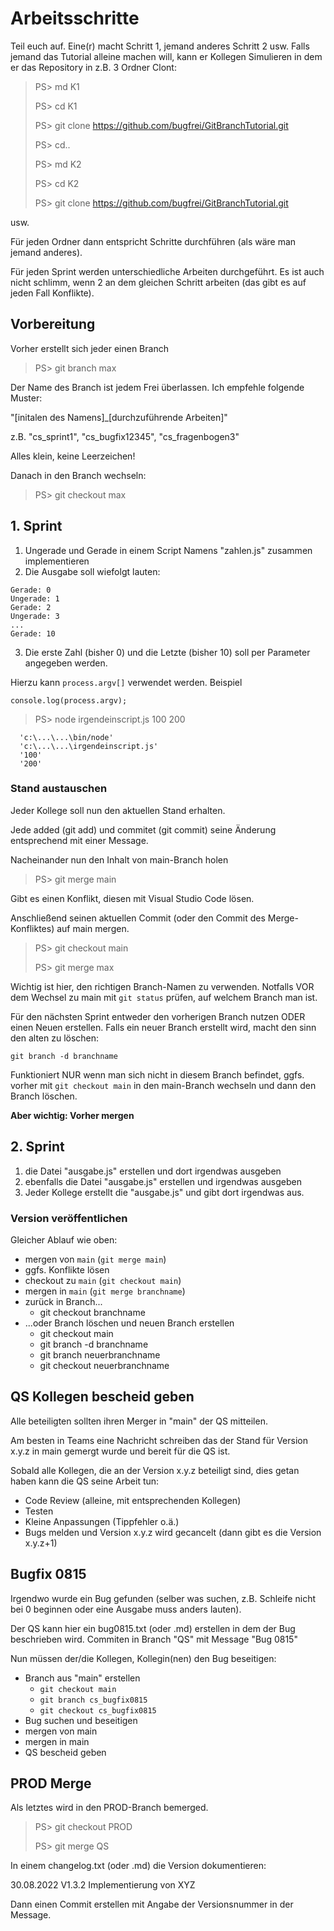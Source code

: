 # Arbeitsschritte
Teil euch auf. Eine(r) macht Schritt 1, jemand anderes Schritt 2 usw.
Falls jemand das Tutorial alleine machen will, kann er Kollegen Simulieren in dem er das Repository in z.B. 3 Ordner Clont:

> PS> md K1
> 
> PS> cd K1
> 
> PS> git clone https://github.com/bugfrei/GitBranchTutorial.git
> 
> PS> cd..
> 
> PS> md K2
> 
> PS> cd K2
> 
> PS> git clone https://github.com/bugfrei/GitBranchTutorial.git

usw.

Für jeden Ordner dann entspricht Schritte durchführen (als wäre man jemand anderes).

Für jeden Sprint werden unterschiedliche Arbeiten durchgeführt. Es ist auch nicht schlimm, wenn 2 an dem gleichen Schritt arbeiten (das gibt es auf jeden Fall Konflikte).

## Vorbereitung

Vorher erstellt sich jeder einen Branch

> PS> git branch max

Der Name des Branch ist jedem Frei überlassen. Ich empfehle folgende Muster:

"[initalen des Namens]_[durchzuführende Arbeiten]"

z.B. "cs_sprint1", "cs_bugfix12345", "cs_fragenbogen3"

Alles klein, keine Leerzeichen!

Danach in den Branch wechseln:

> PS> git checkout max



## 1. Sprint
1. Ungerade und Gerade in einem Script Namens "zahlen.js" zusammen implementieren
2. Die Ausgabe soll wiefolgt lauten:
```
Gerade: 0
Ungerade: 1
Gerade: 2
Ungerade: 3
...
Gerade: 10
```
3. Die erste Zahl (bisher 0) und die Letzte (bisher 10) soll per Parameter angegeben werden.

Hierzu kann `process.argv[]` verwendet werden. Beispiel

  ```
  console.log(process.argv);
  ```

  > PS> node irgendeinscript.js 100 200
  
```
  'c:\...\...\bin/node'
  'c:\...\...\irgendeinscript.js'
  '100'
  '200'
```

### Stand austauschen
Jeder Kollege soll nun den aktuellen Stand erhalten.

Jede added (git add) und commitet (git commit) seine Änderung entsprechend mit einer Message.

Nacheinander nun den Inhalt von main-Branch holen

> PS> git merge main

Gibt es einen Konflikt, diesen mit Visual Studio Code lösen.

Anschließend seinen aktuellen Commit (oder den Commit des Merge-Konfliktes) auf main mergen.

> PS> git checkout main
>
> PS> git merge max

Wichtig ist hier, den richtigen Branch-Namen zu verwenden. Notfalls VOR dem Wechsel zu main mit `git status` prüfen, auf welchem Branch man ist.

Für den nächsten Sprint entweder den vorherigen Branch nutzen ODER einen Neuen erstellen. Falls ein neuer Branch erstellt wird, macht den sinn den alten zu löschen:

`git branch -d branchname`

Funktioniert NUR wenn man sich nicht in diesem Branch befindet, ggfs. vorher mit `git checkout main` in den main-Branch wechseln und dann den Branch löschen.

**Aber wichtig: Vorher mergen**

## 2. Sprint

1. die Datei "ausgabe.js" erstellen und dort irgendwas ausgeben
2. ebenfalls die Datei "ausgabe.js" erstellen und irgendwas ausgeben
3. Jeder Kollege erstellt die "ausgabe.js" und gibt dort irgendwas aus.

### Version veröffentlichen

Gleicher Ablauf wie oben:

- mergen von `main` (`git merge main`)
- ggfs. Konflikte lösen
- checkout zu `main` (`git checkout main`)
- mergen in `main` (`git merge branchname`)
- zurück in Branch...
  - git checkout branchname
- ...oder Branch löschen und neuen Branch erstellen
  - git checkout main
  - git branch -d branchname
  - git branch neuerbranchname
  - git checkout neuerbranchname

## QS Kollegen bescheid geben

Alle beteiligten sollten ihren Merger in "main" der QS mitteilen.

Am besten in Teams eine Nachricht schreiben das der Stand für Version x.y.z in main gemergt wurde und bereit für die QS ist.

Sobald alle Kollegen, die an der Version x.y.z beteiligt sind, dies getan haben kann die QS seine Arbeit tun:

- Code Review (alleine, mit entsprechenden Kollegen)
- Testen
- Kleine Anpassungen (Tippfehler o.ä.)
- Bugs melden und Version x.y.z wird gecancelt (dann gibt es die Version x.y.z+1)

## Bugfix 0815

Irgendwo wurde ein Bug gefunden (selber was suchen, z.B. Schleife nicht bei 0 beginnen oder eine Ausgabe muss anders lauten).

Der QS kann hier ein bug0815.txt (oder .md) erstellen in dem der Bug beschrieben wird.
Commiten in Branch "QS" mit Message "Bug 0815"

Nun müssen der/die Kollegen, Kollegin(nen) den Bug beseitigen:

- Branch aus "main" erstellen
  - `git checkout main`
  - `git branch cs_bugfix0815`
  - `git checkout cs_bugfix0815`
- Bug suchen und beseitigen
- mergen von main
- mergen in main
- QS bescheid geben

## PROD Merge

Als letztes wird in den PROD-Branch bemerged.

> PS> git checkout PROD
>
> PS> git merge QS

In einem changelog.txt (oder .md) die Version dokumentieren:

30.08.2022 V1.3.2 Implementierung von XYZ

Dann einen Commit erstellen mit Angabe der Versionsnummer in der Message.






